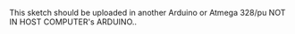 This sketch should be uploaded in another Arduino or Atmega 328/pu 
NOT IN HOST COMPUTER's ARDUINO..
